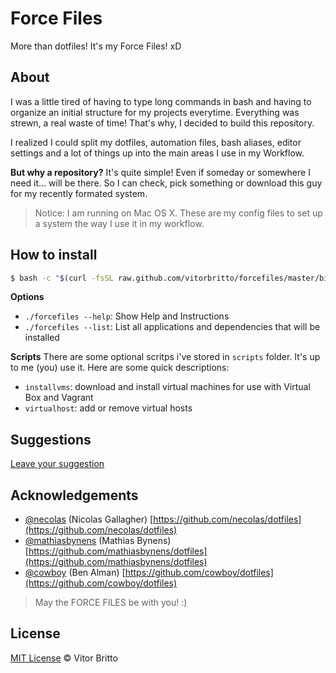 # Force Files

More than dotfiles! It's my Force Files! xD


## About

I was a little tired of having to type long commands in bash and having to organize an initial structure for my projects everytime. Everything was strewn, a real waste of time! That's why, I decided to build this repository.

I realized I could split my dotfiles, automation files, bash aliases, editor settings and a lot of things up into the main areas I use in my Workflow.

**But why a repository?** It's quite simple! Even if someday or somewhere I need it... will be there. So I can check, pick something or download this guy for my recently formated system.

> Notice: I am running on Mac OS X. These are my config files to set up a system the way I use it in my workflow.


## How to install

```bash
$ bash -c "$(curl -fsSL raw.github.com/vitorbritto/forcefiles/master/bin/forcefiles)"
```

**Options**

- `./forcefiles --help`: Show Help and Instructions
- `./forcefiles --list`: List all applications and dependencies that will be installed

**Scripts**
There are some optional scritps i've stored in `scripts` folder. It's up to me (you) use it. Here are some quick descriptions:

- `installvms`: download and install virtual machines for use with Virtual Box and Vagrant
- `virtualhost`: add or remove virtual hosts


## Suggestions

[Leave your suggestion](https://github.com/vitorbritto/forcefiles/issues)


## Acknowledgements

* [@necolas](https://github.com/necolas) (Nicolas Gallagher)
  [https://github.com/necolas/dotfiles](https://github.com/necolas/dotfiles)
* [@mathiasbynens](https://github.com/mathiasbynens) (Mathias Bynens)
  [https://github.com/mathiasbynens/dotfiles](https://github.com/mathiasbynens/dotfiles)
* [@cowboy](https://github.com/cowboy) (Ben Alman)
  [https://github.com/cowboy/dotfiles](https://github.com/cowboy/dotfiles)


> May the FORCE FILES be with you! :)


## License

[MIT License](http://vitorbritto.mit-license.org/) © Vitor Britto

